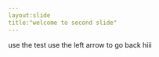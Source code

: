 ```yaml
---
layout:slide
title:"welcome to second slide"
---
```

use the test
use the left arrow to go back
hiii
